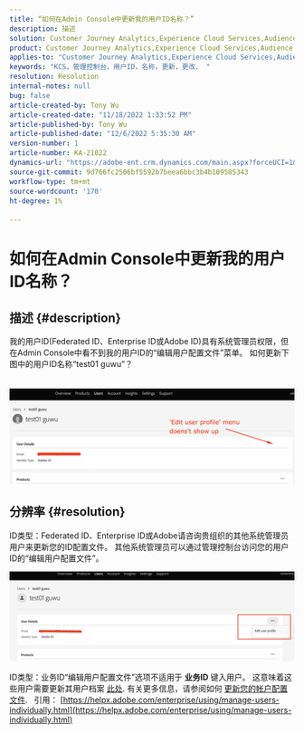 ```yaml
---
title: “如何在Admin Console中更新我的用户ID名称？”
description: 描述
solution: Customer Journey Analytics,Experience Cloud Services,Audience Manager,Experience Cloud,Analytics,Target,Admin
product: Customer Journey Analytics,Experience Cloud Services,Audience Manager,Experience Cloud,Analytics,Target,Admin
applies-to: "Customer Journey Analytics,Experience Cloud Services,Audience Manager,Experience Cloud,Analytics,Target,Admin"
keywords: "KCS，管理控制台，用户ID，名称，更新，更改， "
resolution: Resolution
internal-notes: null
bug: false
article-created-by: Tony Wu
article-created-date: "11/18/2022 1:33:52 PM"
article-published-by: Tony Wu
article-published-date: "12/6/2022 5:35:30 AM"
version-number: 1
article-number: KA-21022
dynamics-url: "https://adobe-ent.crm.dynamics.com/main.aspx?forceUCI=1&pagetype=entityrecord&etn=knowledgearticle&id=287e17a0-4567-ed11-9561-6045bd006e5a"
source-git-commit: 9d766fc2506bf5592b7beea6bbc3b4b109585343
workflow-type: tm+mt
source-wordcount: '170'
ht-degree: 1%

---
```


# 如何在Admin Console中更新我的用户ID名称？

## 描述 {#description}

我的用户ID(Federated ID、Enterprise ID或Adobe ID)具有系统管理员权限，但在Admin Console中看不到我的用户ID的“编辑用户配置文件”菜单。 如何更新下图中的用户ID名称“test01 guwu”？<br><br>
<br>![](assets/___1e4dbfc1-4667-ed11-9561-6045bd006e5a___.png)

## 分辨率 {#resolution}


ID类型：Federated ID、Enterprise ID或Adobe请咨询贵组织的其他系统管理员用户来更新您的ID配置文件。 其他系统管理员可以通过管理控制台访问您的用户ID的“编辑用户配置文件”。

![](assets/5d528b6b-4667-ed11-9561-6045bd006e5a.png)



ID类型：业务ID“编辑用户配置文件”选项不适用于 <b>业务ID</b> 键入用户。 这意味着这些用户需要更新其用户档案 [此处](https://account.adobe.com/profile). 有关更多信息，请参阅如何 [更新您的帐户配置文件](https://helpx.adobe.com/manage-account/using/edit-adobe-account-personal-profile.html).
 
引用：
[https://helpx.adobe.com/enterprise/using/manage-users-individually.html](https://helpx.adobe.com/enterprise/using/manage-users-individually.html)
